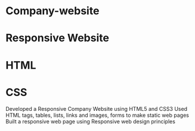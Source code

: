 # Company-website
# Responsive Website
# HTML
# CSS
Developed a Responsive Company Website using HTML5 and CSS3
Used HTML tags, tables, lists, links and images, forms to make static web pages  
Built a responsive web page using Responsive web design principles 


